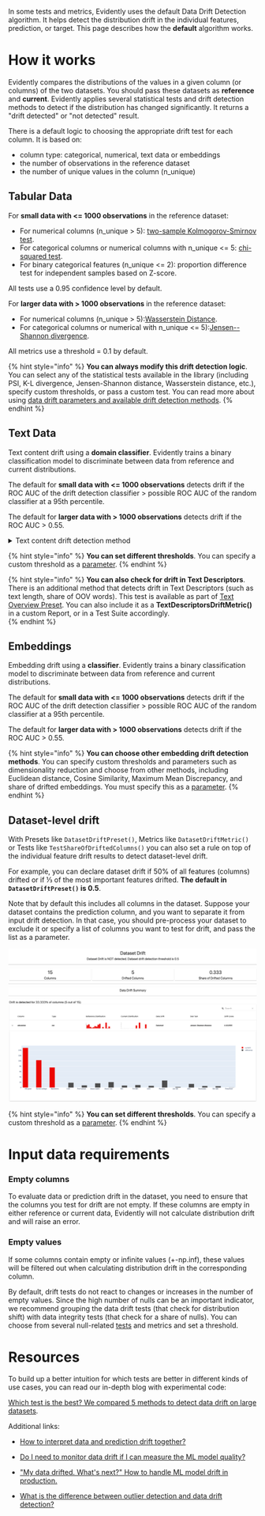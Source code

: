 In some tests and metrics, Evidently uses the default Data Drift Detection algorithm. It helps detect the distribution drift in the individual features, prediction, or target. This page describes how the **default** algorithm works.

# How it works

Evidently compares the distributions of the values in a given column (or columns) of the two datasets. You should pass these datasets as **reference** and **current**. Evidently applies several statistical tests and drift detection methods to detect if the distribution has changed significantly. It returns a "drift detected" or "not detected" result.

There is a default logic to choosing the appropriate drift test for each column. It is based on:

* column type: categorical, numerical, text data or embeddings
* the number of observations in the reference dataset
* the number of unique values in the column (n\_unique)

## Tabular Data 

For **small data with <= 1000 observations** in the reference dataset:

* For numerical columns (n\_unique \> 5): [two-sample Kolmogorov-Smirnov test](https://en.wikipedia.org/wiki/Kolmogorov%E2%80%93Smirnov_test).
* For categorical columns or numerical columns with n\_unique <= 5: [chi-squared test](https://en.wikipedia.org/wiki/Chi-squared_test).
* For binary categorical features (n\_unique <= 2): proportion difference test for independent samples based on Z-score.

All tests use a 0.95 confidence level by default.  

For **larger data with \> 1000 observations** in the reference dataset:

* For numerical columns (n\_unique \> 5):[Wasserstein Distance](https://en.wikipedia.org/wiki/Wasserstein_metric).
* For categorical columns or numerical with n\_unique <= 5):[Jensen--Shannon divergence](https://en.wikipedia.org/wiki/Jensen%E2%80%93Shannon_divergence).

All metrics use a threshold = 0.1 by default.  

{% hint style="info" %}
**You can always modify this drift detection logic**. You can select any of the statistical tests available in the library (including PSI, K-L divergence, Jensen-Shannon distance, Wasserstein distance, etc.), specify custom thresholds, or pass a custom test. You can read more about using [data drift parameters and available drift detection methods](../customization/options-for-statistical-tests.md).
{% endhint %}

## Text Data 

Text content drift using a **domain classifier**. Evidently trains a binary classification model to discriminate between data from reference and current distributions. 

The default for **small data with <= 1000 observations** detects drift if the ROC AUC of the drift detection classifier > possible ROC AUC of the random classifier at a 95th percentile.

The default for **larger data with > 1000 observations** detects drift if the ROC AUC > 0.55.

<details>
<summary>Text content drift detection method</summary>
**For small data**. The drift score is the ROC-AUC score of the domain classifier computed on a validation dataset. The ROC AUC of the created classifier is compared to the ROC AUC of the random classifier at a set percentile. To ensure the result is statistically meaningful, we repeat the calculation 1000 times with randomly assigned target class probabilities. This produces a distribution with a mean of 0,5. We then take the 95th percentile (default) of this distribution and compare it to the ROC-AUC score of the classifier. If the classifier score is higher, we consider the data drift to be detected. You can also set a different percentile as a parameter.
**For large data**. Directly compare against defined ROC AUC threshold. 
</details>

{% hint style="info" %}
**You can set different thresholds**. You can specify a custom threshold as a [parameter](../customization/options-for-statistical-tests.md).
{% endhint %}

{% hint style="info" %}
**You can also check for drift in Text Descriptors**. There is an additional method that detects drift in Text Descriptors (such as text length, share of OOV words). This test is available as part of [Text Overview Preset](../presets/text-overview.md). You can also include it as a **TextDescriptorsDriftMetric()** in a custom Report, or in a Test Suite accordingly.  
{% endhint %}

## Embeddings 

Embedding drift using a **classifier**. Evidently trains a binary classification model to discriminate between data from reference and current distributions. 

The default for **small data with <= 1000 observations** detects drift if the ROC AUC of the drift detection classifier > possible ROC AUC of the random classifier at a 95th percentile.

The default for **larger data with > 1000 observations** detects drift if the ROC AUC > 0.55.

{% hint style="info" %}
**You can choose other embedding drift detection methods**. You can specify custom thresholds and parameters such as dimensionality reduction and choose from other methods, including Euclidean distance, Cosine Similarity, Maximum Mean Discrepancy, and share of drifted embeddings. You must specify this as a [parameter](../customization/embeddings-drift-parameters.md).
{% endhint %}

## Dataset-level drift

With Presets like `DatasetDriftPreset()`, Metrics like `DatasetDriftMetric()` or Tests like `TestShareOfDriftedColumns()` you can also set a rule on top of the individual feature drift results to detect dataset-level drift. 

For example, you can declare dataset drift if 50% of all features (columns) drifted or if ⅓ of the most important features drifted. 
**The default in `DatasetDriftPreset()` is 0.5**. 

Note that by default this includes all columns in the dataset. Suppose your dataset contains the prediction column, and you want to separate it from input drift detection. In that case, you should pre-process your dataset to exclude it or specify a list of columns you want to test for drift, and pass the list as a parameter.   

![](../.gitbook/assets/reports/report_example_data_drift-min.png)

{% hint style="info" %}
**You can set different thresholds**. You can specify a custom threshold as a [parameter](../customization/options-for-statistical-tests.md).
{% endhint %}

# Input data requirements

### Empty columns 

To evaluate data or prediction drift in the dataset, you need to ensure that the columns you test for drift are not empty. If these columns are empty in either reference or current data, Evidently will not calculate distribution drift and will raise an error.

### Empty values 

If some columns contain empty or infinite values (+-np.inf), these values will be filtered out when calculating distribution drift in the corresponding column.

By default, drift tests do not react to changes or increases in the number of empty values. Since the high number of nulls can be an important indicator, we recommend grouping the data drift tests (that check for distribution shift) with data integrity tests (that check for a share of nulls). You can choose from several null-related [tests](all-tests.md#data-integrity) and metrics and set a threshold.

# Resources

To build up a better intuition for which tests are better in different kinds of use cases, you can read our in-depth blog with experimental code:   

[Which test is the best? We compared 5 methods to detect data drift on large datasets](https://evidentlyai.com/blog/data-drift-detection-large-datasets).  

Additional links:  

* [How to interpret data and prediction drift together? ](https://evidentlyai.com/blog/data-and-prediction-drift)  

* [Do I need to monitor data drift if I can measure the ML model quality?](https://evidentlyai.com/blog/ml-monitoring-do-i-need-data-drift)  

* ["My data drifted. What's next?" How to handle ML model drift in production.](https://evidentlyai.com/blog/ml-monitoring-data-drift-how-to-handle)  

* [What is the difference between outlier detection and data drift detection?](https://evidentlyai.com/blog/ml-monitoring-drift-detection-vs-outlier-detection)
